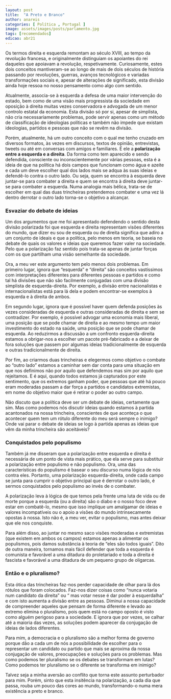 ```yaml
---
layout: post
title:  "A Preto e Branco"
author: anareis
categories: [ Política , Portugal ]
image: assets/images/posts/parlamento.jpg
tags: [recomendados]
edicao: abr21
---
```


Os termos direita e esquerda remontam ao século XVIII, ao tempo da revolução francesa, e  originalmente distinguiam os apoiantes do rei daqueles que apoiavam a revolução, respetivamente. Curiosamente, estes dois conceitos mantiveram-se ao longo de mais de dois séculos de história passando por revoluções, guerras, avanços tecnológicos e variadas transformações sociais e, apesar de alterações de significado, esta divisão ainda hoje ressoa no nosso pensamento como algo com sentido.

Atualmente, associa-se à esquerda a defesa de uma maior intervenção do estado, bem como de uma visão mais progressista da sociedade em oposição à direita muitas vezes conservadora e advogada de um menor controlo estatal da economia. Esta divisão só por si, apesar de simplista, não cria necessariamente problemas, pode servir apenas como um método de classificação de ideologias políticas e também não impede que existam ideologias, partidos e pessoas que não se revêm na divisão.

Porém, atualmente, há um outro conceito com o qual me tenho cruzado em diversos formatos, às vezes em discursos, textos de opinião, entrevistas, tweets ou até em  conversas com amigos e familiares. É ele a **polarização entre a esquerda e a direita**. Da forma como tem aparecido e sendo defendida, consciente ou inconscientemente por várias pessoas, esta é a ideia de que na política há dois campos que funcionam como água e azeite e cada um deve escolher qual dos lados mais se adqua às suas ideias e defendê-lo contra o outro lado. Ou seja, quem se encontra à esquerda deve juntar-se para combater a direita e quem se encontra à direita deve juntar-se para combater a esquerda. Numa analogia mais bélica, trata-se de escolher em qual das duas trincheiras pretendemos combater e uma vez lá dentro derrotar o outro lado torna-se o objetivo a alcançar.

### Esvaziar do debate de ideias

Um dos argumentos que me foi apresentado defendendo o sentido desta divisão polarizada foi que esquerda e direita representam visões diferentes do mundo, que dizer eu sou de esquerda ou de direita significa que adiro a um conjunto de ideais e que a política, pelo menos em teoria, se baseia no debate de quais os valores e ideias que queremos fazer valer na sociedade. Pelo que a polarização faz sentido pois trata-se apenas de juntar forças com os que partilham uma visão semelhante da sociedade.

Ora, a meu ver este argumento tem pelo menos dois problemas. Em primeiro lugar, ignora que  “esquerda” e “direita” são conceitos vastíssimos com interpretações diferentes para diferentes pessoas e partidos e como tal há divisões que não são facilmente conjugadas com uma divisão simplista de esquerda-direita. Por exemplo, a divisão entre nacionalistas e internacionalistas está para lá dela e podem encontrar-se exemplos à esquerda e à direita de ambos.

Em segundo lugar, ignora que é possível haver quem defenda posições às vezes consideradas de esquerda e outras consideradas de direita e sem se contradizer. Por exemplo, é possível advogar uma economia mais liberal, uma posição que se pode chamar de direita e ao mesmo tempo um maior investimento do estado na saúde, uma posição que se pode chamar de esquerda. Ao reduzirmos a discussão a um confronto esquerda-direita estamos a obrigar-nos a escolher um pacote pré-fabricado e a deixar de fora soluções que passem por algumas ideias tradicionalmente de esquerda e outras tradicionalmente de direita.

Por fim, ao criarmos duas trincheiras e elegermos como objetivo o combate ao “outro lado” estamos a caminhar sem dar conta para uma situação em que nos definimos não por aquilo que defendemos mas sim por aquilo que rejeitamos. E é aqui, quando todos estamos já capturados por este sentimento, que os extremos ganham poder, que pessoas que até há pouco eram moderadas passam a dar força a partidos e candidatos extremistas, em nome do objetivo maior que é retirar o poder ao outro campo.

Não discuto que a política deve ser um debate de ideias, certamente que sim. Mas como podemos nós discutir ideias quando estamos à partida acantonados na nossa trincheira, conscientes de que aconteça o que acontecer quem tem um rótulo diferente do meu será sempre o inimigo? Onde vai parar o debate de ideias se logo à partida apenas as ideias que vêm da minha trincheira são aceitáveis?

### Conquistados pelo populismo

Também já me disseram que a polarização entre esquerda e direita é necessária de um ponto de vista mais prático, que ela serve para substituir a polarização entre populismo e não populismo. Ora, uma das características do populismo é basear o seu discurso numa lógica de nós contra eles.  Portanto, uma polarização esquerda-direita, onde cada campo se junta para cumprir o objetivo principal que é derrotar o outro lado, é sermos conquistados pelo populismo ao invés de o combater.

A polarização leva à lógica de que temos pela frente uma luta de vida ou de morte porque a esquerda (ou a direita) são o diabo e o nosso foco deve estar em combatê-lo, mesmo que isso implique um amalgamar de ideias e valores incompatíveis ou o apoio a visões do mundo intrinsecamente opostas à nossa. Isto não é, a meu ver, evitar o populismo, mas antes deixar que ele nos conquiste.

Para além disso, ao juntar no mesmo saco visões moderadas e extremistas (que existem em ambos os campos) estamos apenas a alimentar os populismos, pois damos substância à teoria de “eles são todos iguais”. Dito de outra maneira, tornamos mais fácil defender que toda a esquerda é comunista e favorável a uma ditadura do proletariado e toda a direita é fascista e favorável a uma ditadura de um pequeno grupo de oligarcas.

### Então e o pluralismo?

Esta ótica das trincheiras faz-nos perder capacidade de olhar para lá dos rótulos que foram colocados. Faz-nos dizer coisas como  “nunca votaria num candidato da direita” ou “ mas votar nesse é dar poder à esquerdalha” e com isto aumenta a divisão entre as pessoas. Diminui a nossa capacidade de compreender aqueles que pensam de forma diferente e levado ao extremo elimina o pluralismo, pois quem está no campo oposto é visto como alguém perigoso para a sociedade. E ignora que por vezes, se calhar até a maioria das vezes, as soluções podem aparecer da conjugação de ideias de lados diferentes.

Para mim, a democracia e o pluralismo são a melhor forma de governo porque dão a cada um de nós a possibilidade de escolher para o representar um candidato ou partido que mais se aproxima da nossa conjugação de valores, preocupações e soluções para os problemas. Mas como podemos ter pluralismo se os debates se transformam em lutas? Como podemos ter pluralismo se o diferente se transforma em inimigo?

Talvez seja a minha aversão ao conflito que torna este assunto perturbador para mim. Porém, sinto que esta insitência na polarização, a cada dia que passa, rouba um pouco das cores ao mundo, transformando-o numa mera existência a preto e branco.
